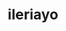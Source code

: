 ---
title: ileriayo
github: https://github.com/ileriayo
mode: dark
transition: 1s
score: 54.0
archetype:
- Minimalistic
---